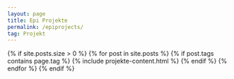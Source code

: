 ```yaml
---
layout: page
title: Epi Projekte
permalink: /epiprojects/
tag: Projekt
---
```


<div class="container">
	<div class="row">
	{% if site.posts.size > 0 %}
		{% for post in site.posts %}
			{% if post.tags contains page.tag %}
				{% include projekte-content.html %}
			{% endif %}
		{% endfor %}
	{% endif %}
	</div>
</div>
